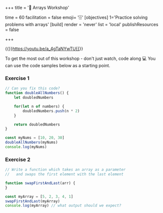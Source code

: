 +++
title = '📼 Arrays Workshop'

time = 60
facilitation = false
emoji= '🗄️'
[objectives]
    1='Practice solving problems with arrays'
[build]
  render = 'never'
  list = 'local'
  publishResources = false

+++

{{<youtube>}}https://youtu.be/a_4gTaNYwTU{{</youtube>}}

To get the most out of this workshop - don't just watch, code along 💻
You can use the code samples below as a starting point.

### Exercise 1

```js
// Can you fix this code?
function doubleAllNumbers() {
    let doubledNumbers

    for(let n of numbers) {
        doubledNumbers.push(n * 2)
    }

    return doubledNumbers
}

const myNums = [10, 20, 30]
doubleAllNumbers(myNums)
console.log(myNums)
```

### Exercise 2

```js
// Write a function which takes an array as a parameter 
//   and swaps the first element with the last element

function swapFirstAndLast(arr) {
}

const myArray = [5, 2, 3, 4, 1]
swapFirstAndLast(myArray)
console.log(myArray) // what output should we expect?
```
